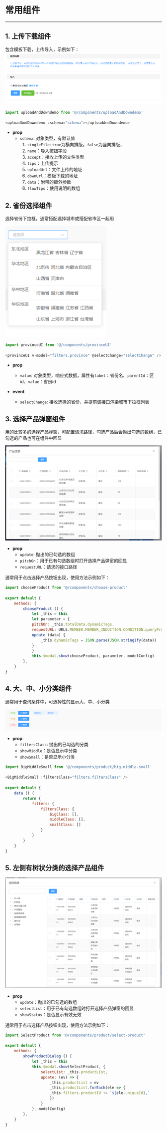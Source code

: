 # 常用组件
----

## 1. 上传下载组件

包含模板下载，上传导入，示例如下：
![uploadAndDowndemo](../public/images/uploadAndDowndemo.png)
```JavaScript
import uploadAndDowndemo from '@/components/uploadAndDowndemo'

<uploadAndDowndemo :schema="schema"></uploadAndDowndemo>
```

+ **prop**
  + `schema`: 对象类型，有默认值
    1. `singleFile`: ```true```为横向排版，```false```为竖向排版，
    2. `name`：导入按钮字段
    3. `accept`：接收上传的文件类型
    4. `tips`：上传提示
    5. `uploadUrl`：文件上传的地址
    6. `downUrl`：模板下载的地址
    7. `data`：附带的额外参数
    8. `flowTips`：使用说明的数组

## 2. 省份选择组件

选择省份下拉框，通常搭配选择城市或搭配省市区一起用

![provinceUI](../public/images/provinceUI.png)
```JavaScript
import provinceUI from '@/components/provinceUI'

<provinceUI v-model="filters.province" @selectChange="selectChange" />
```
+ **prop**
  + `value`: 对象类型，响应式数据，属性有```label```：省份名、```parentId```：区id、```value```：省份id

+ **event**
  + `selectChange`: 接收选择的省份，并提前调接口渲染城市下拉框列表

## 3. 选择产品弹窗组件

用的比较多的选择产品弹窗，可配置请求路径，勾选产品后会抛出勾选的数组，已勾选的产品也可在组件中回显

![choose-product](../public/images/choose-product.png)

+ **prop**
  + `update`: 抛出的已勾选的数组
  + `pitchOn`：用于已有勾选数组时打开选择产品弹窗的回显
  + `requestURL`：请求的接口路径

通常用于点击选择产品按钮出现，使用方法示例如下：

```JavaScript
import chooseProduct from '@/components/choose-product'

export default {
    methods: {
        chooseProduct () {
            let _this = this
            let parameter = {
            pitchOn: _this.totalData.dynamicTags,
            requestURL: URLS.MEMBER.MEMBER_INDUCTION.CONDITION.queryProduct,
            update (data) {
                _this.dynamicTags = JSON.parse(JSON.stringify(data))
            }
            }
            this.$modal.show(chooseProduct, parameter, modelConfig)
        },
    }
}
```
  
## 4. 大、中、小分类组件

通常用于查询条件中，可选择性的显示大、中、小分类

![big-middle-small](../public/images/big-middle-small.png)

+ **prop**
  + `filtersClass`: 抛出的已勾选的分类
  + `showMiddle`：是否显示中分类
  + `showSmall`：是否显示小分类

```JavaScript
import BigMiddleSmall from '@/components/product/big-middle-small'

<BigMiddleSmall :filtersClass="filters.filtersClass" />

export default {
    data () {
        return {
            filters: {
                filtersClass: {
                    bigClass: [],
                    middleClass: [],
                    smallClass: []
                }
            }
        }
    }
}
```

## 5. 左侧有树状分类的选择产品组件

![select-product](../public/images/select-product.png)

+ **prop**
  + `update`：抛出的已勾选的数组
  + `selectList`：用于已有勾选数组时打开选择产品弹窗的回显
  + `showStatus`：是否显示有效无效

通常用于点击选择产品按钮出现，使用方法示例如下：

```JavaScript
import SelectProduct from '@/components/product/select-product'

export default {
    methods: {
        showProductDialog () {
            let _this = this
            this.$modal.show(SelectProduct, {
                selectList: _this.productList,
                update: (ev) => {
                    _this.productList = ev
                    _this.productList.forEach(ele => {
                    _this.filters.productId += `${ele.uniqueId},`
                    })
                }
            }, modelConfig)
        },
    }
}
```